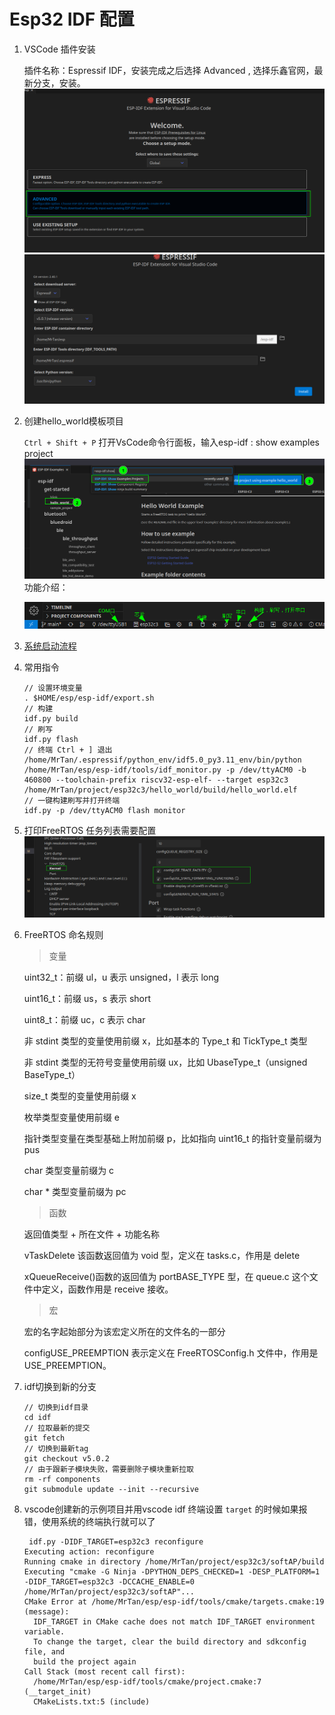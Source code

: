 # Esp32 IDF 配置

1. VSCode 插件安装

   插件名称：Espressif IDF，安装完成之后选择 Advanced , 选择乐鑫官网，最新分支，安装。 ![1](./img/2023-05-06_15-27.png) ![2](./img/2023-05-06_15-29.png)

2. 创建hello_world模板项目

   `Ctrl + Shift + P` 打开VsCode命令行面板，输入esp-idf : show examples project ![1](./img/2023-05-06_15-31.png)功能介绍：

   ![2](./img/2023-05-06_15-38.png)

3. [系统启动流程](https://docs.espressif.com/projects/esp-idf/zh_CN/v5.0.1/esp32c3/api-guides/startup.html)

4. 常用指令

   ```shell
   // 设置环境变量
   . $HOME/esp/esp-idf/export.sh
   // 构建
   idf.py build 
   // 刷写
   idf.py flash
   // 终端 Ctrl + ] 退出
   /home/MrTan/.espressif/python_env/idf5.0_py3.11_env/bin/python /home/MrTan/esp/esp-idf/tools/idf_monitor.py -p /dev/ttyACM0 -b 460800 --toolchain-prefix riscv32-esp-elf- --target esp32c3 /home/MrTan/project/esp32c3/hello_world/build/hello_world.elf
   // 一键构建刷写并打开终端
   idf.py -p /dev/ttyACM0 flash monitor
   ```


5. 打印FreeRTOS 任务列表需要配置 ![1](./img/2023-05-09_11-13.png)

6. FreeRTOS 命名规则

   > 变量

   uint32_t：前缀 ul，u 表示 unsigned，l 表示 long

   uint16_t：前缀 us，s 表示 short

   uint8_t：前缀 uc，c 表示 char

   非 stdint 类型的变量使用前缀 x，比如基本的 Type_t 和 TickType_t 类型

   非 stdint 类型的无符号变量使用前缀 ux，比如 UbaseType_t（unsigned BaseType_t）

   size_t 类型的变量使用前缀 x

   枚举类型变量使用前缀 e

   指针类型变量在类型基础上附加前缀 p，比如指向 uint16_t 的指针变量前缀为 pus

   char 类型变量前缀为 c

   char * 类型变量前缀为 pc

   > 函数

   返回值类型 + 所在文件 + 功能名称

   vTaskDelete 该函数返回值为 void 型，定义在 tasks.c，作用是 delete

   xQueueReceive()函数的返回值为 portBASE_TYPE 型，在 queue.c 这个文件中定义，函数作用是 receive 接收。

   > 宏

   宏的名字起始部分为该宏定义所在的文件名的一部分

   configUSE_PREEMPTION 表示定义在 FreeRTOSConfig.h 文件中，作用是 USE_PREEMPTION。

7. idf切换到新的分支

   ```shell
   // 切换到idf目录
   cd idf
   // 拉取最新的提交
   git fetch
   // 切换到最新tag
   git checkout v5.0.2
   // 由于跟新子模块失败，需要删除子模块重新拉取
   rm -rf components
   git submodule update --init --recursive	
   ```

8. vscode创建新的示例项目并用vscode idf 终端设置 `target` 的时候如果报错，使用系统的终端执行就可以了

   ```
    idf.py -DIDF_TARGET=esp32c3 reconfigure
   Executing action: reconfigure
   Running cmake in directory /home/MrTan/project/esp32c3/softAP/build
   Executing "cmake -G Ninja -DPYTHON_DEPS_CHECKED=1 -DESP_PLATFORM=1 -DIDF_TARGET=esp32c3 -DCCACHE_ENABLE=0 /home/MrTan/project/esp32c3/softAP"...
   CMake Error at /home/MrTan/esp/esp-idf/tools/cmake/targets.cmake:19 (message):
     IDF_TARGET in CMake cache does not match IDF_TARGET environment variable.
     To change the target, clear the build directory and sdkconfig file, and
     build the project again
   Call Stack (most recent call first):
     /home/MrTan/esp/esp-idf/tools/cmake/project.cmake:7 (__target_init)
     CMakeLists.txt:5 (include)
   ```

   
